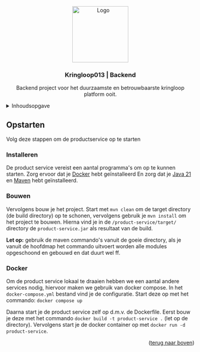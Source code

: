 <a id="readme-top"></a>
<br />
<div align="center">
  <a href="https://kringloop013.nl/">
    <img src="https://www.kringlooptilburg.nl/sites/default/files/logo--02.png" alt="Logo" height="150">
  </a>

  <h3 align="center">Kringloop013 | Backend</h3>

  <p align="center">
    Backend project voor het duurzaamste en betrouwbaarste kringloop platform ooit.
  </p>
</div>

<details>
  <summary>Inhoudsopgave</summary>
  <ol>
    <li>
      <a href="#opstarten">Opstarten</a>
    </li>
  </ol>
</details>

## Opstarten

Volg deze stappen om de productservice op te starten

### Installeren
De product service vereist een aantal programma's om op te kunnen starten.
Zorg ervoor dat je [Docker](https://www.docker.com/) hebt geïnstalleerd
En zorg dat je [Java 21](https://github.com/adoptium/temurin21-binaries/releases/tag/jdk-21.0.4%2B7) en [Maven](https://maven.apache.org/download.cgi) hebt geïnstalleerd.

### Bouwen
Vervolgens bouw je het project.
Start met `mvn clean` om de target directory (de build directory) op te schonen, vervolgens gebruik je `mvn install` om het project te bouwen. Hierna vind je in de `/product-service/target/` directory de `product-service.jar` als resultaat van de build.

**Let op:** gebruik de maven commando's vanuit de goeie directory, als je vanuit de hoofdmap het commando uitvoert worden alle modules opgeschoond en gebouwd en dat duurt wel ff.

### Docker
Om de product service lokaal te draaien hebben we een aantal andere services nodig, hiervoor maken we gebruik van docker compose. In het `docker-compose.yml` bestand vind je de configuratie.
Start deze op met het commando:
`docker compose up`

Daarna start je de product service zelf op d.m.v. de Dockerfile. Eerst bouw je deze met het commando `docker build -t product-service .` (let op de directory). Vervolgens start je de docker container op met `docker run -d product-service`.

<p align="right">(<a href="#readme-top">terug naar boven</a>)</p>
